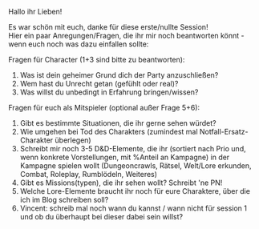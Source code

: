 Hallo ihr Lieben!

Es war schön mit euch, danke für diese erste/nullte Session! <br>
Hier ein paar Anregungen/Fragen, die ihr mir noch beantworten könnt - wenn euch noch was dazu einfallen sollte:

Fragen für Character (1+3 sind bitte zu beantworten):
1. Was ist dein geheimer Grund dich der Party anzuschließen?
2. Wem hast du Unrecht getan (gefühlt oder real)?
3. Was willst du unbedingt in Erfahrung bringen/wissen?

Fragen für euch als Mitspieler (optional außer Frage 5+6):
1. Gibt es bestimmte Situationen, die ihr gerne sehen würdet?
2. Wie umgehen bei Tod des Charakters (zumindest mal Notfall-Ersatz-Charakter überlegen)
3. Schreibt mir noch 3-5 D&D-Elemente, die ihr (sortiert nach Prio und, wenn konkrete Vorstellungen, mit %Anteil an Kampagne) in der Kampagne spielen wollt (Dungeoncrawls, Rätsel, Welt/Lore erkunden, Combat, Roleplay, Rumblödeln, Weiteres)
4. Gibt es Missions(typen), die ihr sehen wollt? Schreibt 'ne PN!
5. Welche Lore-Elemente braucht ihr noch für eure Charaktere, über die ich im Blog schreiben soll?
6. Vincent: schreib mal noch wann du kannst / wann nicht für session 1 und ob du überhaupt bei dieser dabei sein willst?